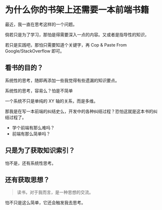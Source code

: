 为什么你的书架上还需要一本前端书籍
===

最近，我一直在思考这样的一个问题。

倘若只是为了学习，那怕是得需要深入一点的内容。又或者是指导性的知识，

若只是实践吧，那怕只需要知道个关键字，再 Cop & Paste From Google/StackOverflow 即可。

看书的目的？
---

系统性的思考，随即再添加一些我觉得有些遗漏的知识要点。

系统性的思考，容易么？怕是不简单

一个系统不只是单纯的 XY 轴的关系，而是多维。

那我是在写一本前端的纠结史么，开发中的各种纠结过程？恐怕这就是这本书的纠结过程了。

 - 学个前端有那么难吗？
 - 前端有那么简单吗？

只是为了获取知识索引？
---

怕不是，还有系统性思考。


还有获取思想？
---

> 读书，对于我而言，是一种思想的交流。

怕不只是这么简单，它还会触发我去思考。

